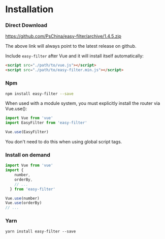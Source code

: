 <script>
    import '@style/style.scss';
    export default {}
</script>

# Installation

### Direct Download

<a href="https://github.com/PsChina/easy-filter/archive/1.4.5.zip">https://github.com/PsChina/easy-filter/archive/1.4.5.zip</a>


The above link will always point to the latest release on github.

Include `easy-filter` after Vue and it will install itself automatically:

```html
<script src="./path/to/vue.js"></script>
<script src="./path/to/easy-filter.min.js"></script>
```

### Npm

```bash
npm install easy-filter --save
```

When used with a module system, you must explicitly install the router via Vue.use():

```js
import Vue from 'vue'
import EasyFilter from 'easy-filter'

Vue.use(EasyFilter)
```

You don't need to do this when using global script tags.

### Install on demand

```js
import Vue from 'vue'
import { 
    number,
    orderBy,
    // ...
  } from 'easy-filter'

Vue.use(number)
Vue.use(orderBy)
// ...
```

### Yarn
```
yarn install easy-filter --save
```